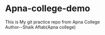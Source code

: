 # Apna-college-demo
This is My git practice repo from Apna College
<br>
Author--Shaik Aftab(Apna college)

